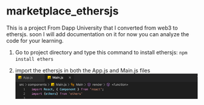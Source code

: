 # marketplace_ethersjs
This is a project From Dapp University that I converted from web3 to ethersjs.
soon I will add documentation on it for now you can analyze the code for your learning.


1. Go to project directory and type this command to install ethersjs:
  `npm install ethers`
  
2. import the ethersjs in both the App.js and Main.js files
   ![](images/Picture1.png)
